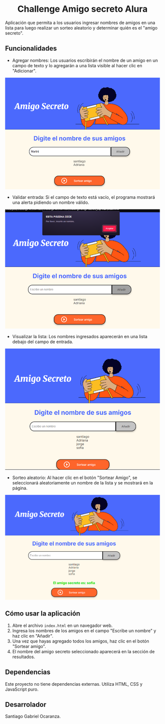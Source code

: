 <h1 align="center"> Challenge Amigo secreto Alura </h1>  

Aplicación que permita a los usuarios ingresar nombres de amigos en una lista para luego realizar un sorteo aleatorio y determinar quién es el "amigo secreto".

## Funcionalidades

* Agregar nombres: Los usuarios escribirán el nombre de un amigo en un campo de texto y lo agregarán a una lista visible al hacer clic en "Adicionar".

![alt text](image.png)

* Validar entrada: Si el campo de texto está vacío, el programa mostrará una alerta pidiendo un nombre válido.

![alt text](image-1.png)

* Visualizar la lista: Los nombres ingresados aparecerán en una lista debajo del campo de entrada.

![alt text](image-2.png)

* Sorteo aleatorio: Al hacer clic en el botón "Sortear Amigo", se seleccionará aleatoriamente un nombre de la lista y se mostrará en la página.

![alt text](image-3.png)

## Cómo usar la aplicación

1.  Abre el archivo `index.html` en un navegador web.
2.  Ingresa los nombres de los amigos en el campo "Escribe un nombre" y haz clic en "Añadir".
3.  Una vez que hayas agregado todos los amigos, haz clic en el botón "Sortear amigo".
4.  El nombre del amigo secreto seleccionado aparecerá en la sección de resultados.

## Dependencias

Este proyecto no tiene dependencias externas.  Utiliza HTML, CSS y JavaScript puro.

## Desarrolador
Santiago Gabriel Ocaranza.